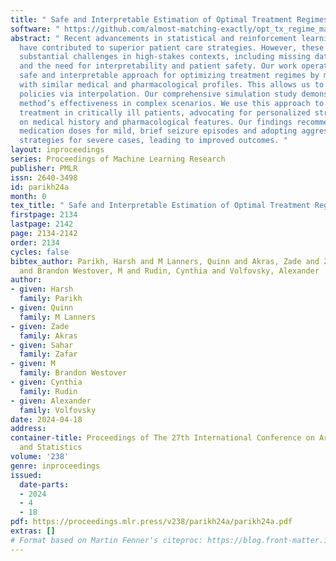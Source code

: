 ```yaml
---
title: " Safe and Interpretable Estimation of Optimal Treatment Regimes "
software: " https://github.com/almost-matching-exactly/opt_tx_regime_matching "
abstract: " Recent advancements in statistical and reinforcement learning methods
  have contributed to superior patient care strategies. However, these methods face
  substantial challenges in high-stakes contexts, including missing data, stochasticity,
  and the need for interpretability and patient safety. Our work operationalizes a
  safe and interpretable approach for optimizing treatment regimes by matching patients
  with similar medical and pharmacological profiles. This allows us to construct optimal
  policies via interpolation. Our comprehensive simulation study demonstrates our
  method’s effectiveness in complex scenarios. We use this approach to study seizure
  treatment in critically ill patients, advocating for personalized strategies based
  on medical history and pharmacological features. Our findings recommend reducing
  medication doses for mild, brief seizure episodes and adopting aggressive treatment
  strategies for severe cases, leading to improved outcomes. "
layout: inproceedings
series: Proceedings of Machine Learning Research
publisher: PMLR
issn: 2640-3498
id: parikh24a
month: 0
tex_title: " Safe and Interpretable Estimation of Optimal Treatment Regimes "
firstpage: 2134
lastpage: 2142
page: 2134-2142
order: 2134
cycles: false
bibtex_author: Parikh, Harsh and M Lanners, Quinn and Akras, Zade and Zafar, Sahar
  and Brandon Westover, M and Rudin, Cynthia and Volfovsky, Alexander
author:
- given: Harsh
  family: Parikh
- given: Quinn
  family: M Lanners
- given: Zade
  family: Akras
- given: Sahar
  family: Zafar
- given: M
  family: Brandon Westover
- given: Cynthia
  family: Rudin
- given: Alexander
  family: Volfovsky
date: 2024-04-18
address:
container-title: Proceedings of The 27th International Conference on Artificial Intelligence
  and Statistics
volume: '238'
genre: inproceedings
issued:
  date-parts:
  - 2024
  - 4
  - 18
pdf: https://proceedings.mlr.press/v238/parikh24a/parikh24a.pdf
extras: []
# Format based on Martin Fenner's citeproc: https://blog.front-matter.io/posts/citeproc-yaml-for-bibliographies/
---
```

